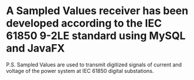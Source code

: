 # A Sampled Values receiver has been developed according to the IEC 61850 9-2LE standard using MySQL and JavaFX

P.S. Sampled Values are used to transmit digitized signals of current and voltage of the power system at IEC 61850 digital substations.
